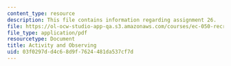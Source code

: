 ```yaml
---
content_type: resource
description: This file contains information regarding assignment 26.
file: https://ol-ocw-studio-app-qa.s3.amazonaws.com/courses/ec-050-recreate-experiments-from-history-inform-the-future-from-the-past-galileo-january-iap-2010/03f0297dd4c68d9f7624481da537cf7d_MITEC_050IAP10_assn26.pdf
file_type: application/pdf
resourcetype: Document
title: Activity and Observing
uid: 03f0297d-d4c6-8d9f-7624-481da537cf7d
---
```

